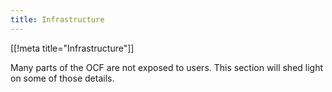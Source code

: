 ```yaml
---
title: Infrastructure
---
```


[[!meta title="Infrastructure"]]

Many parts of the OCF are not exposed to users. This section will shed light on
some of those details.
